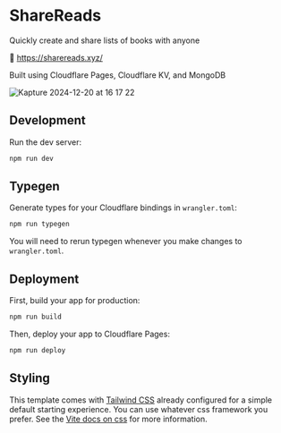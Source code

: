 # ShareReads

Quickly create and share lists of books with anyone 

🚀 https://sharereads.xyz/

Built using Cloudflare Pages, Cloudflare KV, and MongoDB 

![Kapture 2024-12-20 at 16 17 22](https://github.com/user-attachments/assets/e0faef8f-2323-4e06-8c7a-3f5093bc4b5d)

## Development

Run the dev server:

```sh
npm run dev
```

## Typegen

Generate types for your Cloudflare bindings in `wrangler.toml`:

```sh
npm run typegen
```

You will need to rerun typegen whenever you make changes to `wrangler.toml`.

## Deployment

First, build your app for production:

```sh
npm run build
```

Then, deploy your app to Cloudflare Pages:

```sh
npm run deploy
```

## Styling

This template comes with [Tailwind CSS](https://tailwindcss.com/) already configured for a simple default starting experience. You can use whatever css framework you prefer. See the [Vite docs on css](https://vitejs.dev/guide/features.html#css) for more information.
